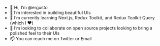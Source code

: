 - 👋 Hi, I’m @ergusto
- 👀 I’m interested in building beautiful UIs
- 🌱 I’m currently learning Next.js, Redux Toolkit, and Redux Toolkit Query (which I ❤️)
- 💞️ I’m looking to collaborate on open source projects looking to bring a polished feel to their UIs
- 📫 You can reach me on Twitter or Email

<!---
ergusto/ergusto is a ✨ special ✨ repository because its `README.md` (this file) appears on your GitHub profile.
You can click the Preview link to take a look at your changes.
--->
